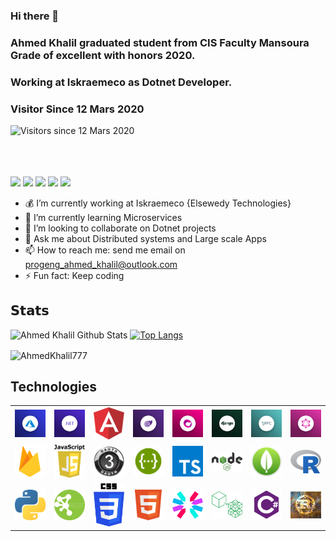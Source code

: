 ### Hi there 👋
### Ahmed Khalil graduated student from CIS Faculty Mansoura Grade of excellent with honors 2020.
### Working at Iskraemeco as Dotnet Developer.


### Visitor Since 12 Mars 2020
![Visitors since 12 Mars 2020](http://estruyf-github.azurewebsites.net/api/VisitorHit?user=AhmedKhalil777&repo=A&countColor=%237B1E7A)
<br><br>
<br>
<br>

[![](https://img.shields.io/badge/-Ahmed%20Khalil-%231DA1F2?style=flat-square&logo=facebook&logoColor=white)](https://www.facebook.com/ProgENGAhmedKhalil/)
[![](https://img.shields.io/badge/-@ProgengAhmd-%231DA1F2?style=flat-square&logo=twitter&logoColor=ffffff)](https://twitter.com/ProgengAhmd)
[![](https://img.shields.io/badge/-@AhmedKhalil777-%23181717?style=flat-square&logo=github)](https://github.com/AhmedKhalil777)
[![](https://img.shields.io/badge/-Ahmed%20Khalil-blue?style=flat-square&logo=Linkedin&logoColor=white&link=https://www.linkedin.com/in/ahmed-khalil-b09abb176/)](https://www.linkedin.com/in/ahmed-khalil-b09abb176/)
[![](https://img.shields.io/website?color=0ab9e6&style=flat-square&up_message=AhmedKhalil777.com&url=https://ahmedkhalil777.github.io/AhmedKhalil777/)](https://ahmedkhalil777.github.io/AhmedKhalil777/)

- 💰 I’m currently working at Iskraemeco {Elsewedy Technologies}
- 🌱 I’m currently learning Microservices
- 👯 I’m looking to collaborate on Dotnet projects
- 💬 Ask me about Distributed systems and Large scale Apps
- 📫 How to reach me: send me email on progeng_ahmed_khalil@outlook.com
- ⚡ Fun fact: Keep coding

## 𝗦𝘁𝗮𝘁𝘀

![Ahmed Khalil Github Stats](https://github-readme-stats.vercel.app/api?username=AhmedKhalil777&theme=dark&show_icons=true)
[![Top Langs](https://github-readme-stats.vercel.app/api/top-langs/?username=AhmedKhalil777&exclude_repo=ualehosaini.github.io,free-for-dev&layout=compact&langs_count=8)](https://github.com/ualehosaini)
<p><img align="center" src="https://github-readme-streak-stats.herokuapp.com/?user=AhmedKhalil777&" alt="AhmedKhalil777" /></p> 




## Technologies

<table>
<tr>
<td width="10%">
<img width="100%" src="https://github.com/AhmedKhalil777/AhmedKhalil777/raw/master/src/Pics/Azure.png"/>
</td>
<td width="10%">
<img width="100%" src="https://github.com/AhmedKhalil777/AhmedKhalil777/raw/master/src/Pics/dotnet.png"/>
</td>
<td width="10%">
<img width="100%" src="https://github.com/AhmedKhalil777/AhmedKhalil777/raw/master/src/Pics/angular.png"/>
</td>

<td width="10%">
<img width="100%" src="https://github.com/AhmedKhalil777/AhmedKhalil777/raw/master/src/Pics/blazor.png"/>
</td>

<td width="10%">
<img width="100%" src="https://github.com/AhmedKhalil777/AhmedKhalil777/raw/master/src/Pics/Rx.png"/>
</td>
<td width="10%">
<img width="100%" src="https://github.com/AhmedKhalil777/AhmedKhalil777/raw/master/src/Pics/django.jpg"/>
</td>

<td width="10%">
<img width="100%" src="https://github.com/AhmedKhalil777/AhmedKhalil777/raw/master/src/Pics/gRPC.png"/>
</td>
<td width="10%">
<img width="100%" src="https://github.com/AhmedKhalil777/AhmedKhalil777/raw/master/src/Pics/graphQL.png"/>
</td>
</tr>
<tr>
<td width="10%">
<img width="100%" src="https://github.com/AhmedKhalil777/AhmedKhalil777/raw/master/src/Pics/firebase.png"/>
</td>

<td width="10%">
<img width="100%" src="https://github.com/AhmedKhalil777/AhmedKhalil777/raw/master/src/Pics/js.png"/>
</td>

<td width="10%">
<img width="100%" src="https://github.com/AhmedKhalil777/AhmedKhalil777/raw/master/src/Pics/oauth-3-logo.png"/>
</td>
<td width="10%">
<img width="100%" src="https://github.com/AhmedKhalil777/AhmedKhalil777/raw/master/src/Pics/swagger.png"/>
</td>

<td width="10%">
<img width="100%" src="https://github.com/AhmedKhalil777/AhmedKhalil777/raw/master/src/Pics/Ts.png"/>
</td>
<td width="10%">
<img width="100%" src="https://github.com/AhmedKhalil777/AhmedKhalil777/raw/master/src/Pics/node.png"/>
</td>
<td width="10%">
<img width="100%" src="https://github.com/AhmedKhalil777/AhmedKhalil777/raw/master/src/Pics/mongo.png"/>
</td>
<td width="10%">
<img width="100%" src="https://github.com/AhmedKhalil777/AhmedKhalil777/raw/master/src/Pics/r.png"/>
</td>
</tr>
<tr>
<td width="10%">
<img width="100%" src="https://github.com/AhmedKhalil777/AhmedKhalil777/raw/master/src/Pics/python.png"/>
</td>
<td width="10%">
<img width="100%" src="https://github.com/AhmedKhalil777/AhmedKhalil777/raw/master/src/Pics/api.png"/>
</td>
<td width="10%">
<img width="100%" src="https://github.com/AhmedKhalil777/AhmedKhalil777/raw/master/src/Pics/css.png"/>
</td>
<td width="10%">
<img width="100%" src="https://github.com/AhmedKhalil777/AhmedKhalil777/raw/master/src/Pics/html.png"/>
</td>
<td width="10%">
<img width="100%" src="https://github.com/AhmedKhalil777/AhmedKhalil777/raw/master/src/Pics/jwt.png"/>
</td>
<td width="10%">
<img width="100%" src="https://github.com/AhmedKhalil777/AhmedKhalil777/raw/master/src/Pics//microservices.png"/>
</td>
<td width="10%">
<img width="100%" src="https://github.com/AhmedKhalil777/AhmedKhalil777/raw/master/src/Pics/csharp-logo.png"/>
</td>
  <td width="10%">
<img width="100%" src="https://github.com/AhmedKhalil777/AhmedKhalil777/raw/master/src/Pics/rust-language.jpg"/>
</td>
</tr>
</table>

